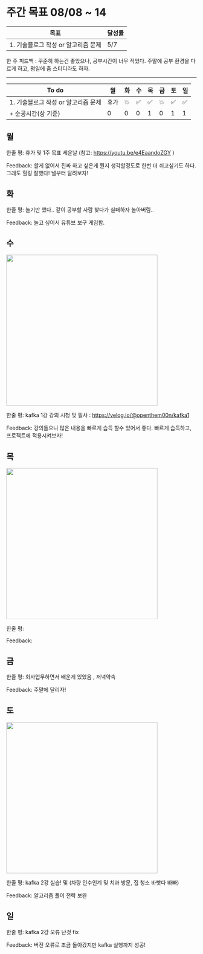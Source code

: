 # 주간 목표 08/08 ~ 14

| 목표 | 달성률 | 
|---|---|
| 1. 기술블로그 작성 or 알고리즘 문제  | 5/7 |

한 주 피드백 : 꾸준히 하는건 좋았으나, 공부시간이 너무 적었다.
주말에 공부 환경을 다르게 하고, 평일에 줌 스터디라도 하자. 

---
|To do| 월| 화 |수 |목 |금 | 토| 일
|---|---|---|---|---|---|---|---|
|1. 기술블로그 작성 or 알고리즘 문제  |휴가 | :boom: |:white_check_mark:  | :white_check_mark:  | :boom: |:white_check_mark:  |:white_check_mark:
|+ 순공시간(상 기준)             | 0   | 0 | 0  | 1 |0|1|1

## 월


한줄 평: 휴가 및 1주 목표 세운날 (참고: https://youtu.be/e4EaandoZGY )

Feedback: 할게 없어서 진짜 하고 싶은게 뭔지 생각할정도로 한번 더 쉬고싶기도 하다. 그래도 힐링 잘했다! 낼부터 달려보자!

## 화

한줄 평: 놀기만 했다.. 같이 공부할 사람 찾다가 실패하자 놀아버림..

Feedback: 놀고 싶어서 유튜브 보구 게임함.
 
## 수

<img src="day/10.png" width="400">

한줄 평: kafka 1강 강의 시청 및 필사 : https://velog.io/@openthem00n/kafka1

Feedback: 강의들으니 많은 내용을 빠르게 습득 할수 있어서 좋다. 빠르게 습득하고, 프로젝트에 적용시켜보자!

## 목

<img src="day/4.png" width="400">

한줄 평: 

Feedback: 

## 금

한줄 평:  회사업무하면서 배운게 있었음 , 저녁약속

Feedback: 주말에 달리자!

## 토

<img src="day/13.png" width="400">

한줄 평: kafka 2강 실습! 및 (차량 인수인계 및 치과 방문, 집 청소 바빳다 바빠)

Feedback: 알고리즘 풀이 전략 보완

## 일


한줄 평: kafka 2강 오류 난것 fix 

Feedback: 버전 오류로 조금 돌아갔지만 kafka 실행까지 성공!